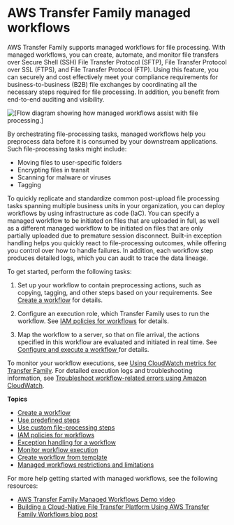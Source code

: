 # AWS Transfer Family managed workflows<a name="transfer-workflows"></a>

 AWS Transfer Family supports managed workflows for file processing\. With managed workflows, you can create, automate, and monitor file transfers over Secure Shell \(SSH\) File Transfer Protocol \(SFTP\), File Transfer Protocol over SSL \(FTPS\), and File Transfer Protocol \(FTP\)\. Using this feature, you can securely and cost effectively meet your compliance requirements for business\-to\-business \(B2B\) file exchanges by coordinating all the necessary steps required for file processing\. In addition, you benefit from end\-to\-end auditing and visibility\. 

![\[Flow diagram showing how managed workflows assist with file processing.\]](http://docs.aws.amazon.com/transfer/latest/userguide/images/workflows-diagram.png)

 

By orchestrating file\-processing tasks, managed workflows help you preprocess data before it is consumed by your downstream applications\. Such file\-processing tasks might include:
+ Moving files to user\-specific folders
+ Encrypting files in transit
+ Scanning for malware or viruses
+ Tagging

To quickly replicate and standardize common post\-upload file processing tasks spanning multiple business units in your organization, you can deploy workflows by using infrastructure as code \(IaC\)\. You can specify a managed workflow to be initiated on files that are uploaded in full, as well as a different managed workflow to be initiated on files that are only partially uploaded due to premature session disconnect\. Built\-in exception handling helps you quickly react to file\-processing outcomes, while offering you control over how to handle failures\. In addition, each workflow step produces detailed logs, which you can audit to trace the data lineage\.

To get started, perform the following tasks:

1. Set up your workflow to contain preprocessing actions, such as copying, tagging, and other steps based on your requirements\. See [Create a workflow](create-workflow.md) for details\.

1. Configure an execution role, which Transfer Family uses to run the workflow\. See [IAM policies for workflows](workflow-execution-role.md) for details\.

1. Map the workflow to a server, so that on file arrival, the actions specified in this workflow are evaluated and initiated in real time\. See [ Configure and execute a workflow ](create-workflow.md#configure-workflow) for details\.

To monitor your workflow executions, see [Using CloudWatch metrics for Transfer Family](monitoring.md#metrics)\. For detailed execution logs and troubleshooting information, see [Troubleshoot workflow\-related errors using Amazon CloudWatch](troubleshooting.md#workflows-cloudwatch-errors)\.

**Topics**
+ [Create a workflow](create-workflow.md)
+ [Use predefined steps](nominal-steps-workflow.md)
+ [Use custom file\-processing steps](custom-step-details.md)
+ [IAM policies for workflows](workflow-execution-role.md)
+ [Exception handling for a workflow](exception-workflow.md)
+ [Monitor workflow execution](cloudwatch-workflow.md)
+ [Create workflow from template](workflow-template.md)
+ [Managed workflows restrictions and limitations](limitations-workflow.md)

For more help getting started with managed workflows, see the following resources: 
+ [AWS Transfer Family Managed Workflows Demo video](https://www.youtube.com/watch?v=t-iNqCRospw)
+ [Building a Cloud\-Native File Transfer Platform Using AWS Transfer Family Workflows blog post](http://aws.amazon.com/blogs/architecture/building-a-cloud-native-file-transfer-platform-using-aws-transfer-family-workflows/)